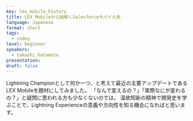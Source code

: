 ```yaml
---
key: lex_mobile_history
title: LEX Mobileから紐解くSalesforceモバイル史
language: Japanese
format: short
tags:
  - codey
level: beginner
speakers:
  - takashi_hatamoto
presentation: 
draft: false
---
```

Lightning Championとして何か一つ、と考えて最近の主要アップデートであるLEX Mobileを題材にしてみました。
「なんで変えるの？」「実際なにが変わるの？」と疑問に思われる方も少なくないのでは。
温故知新の精神で開発史を学ぶことで、Lightning Experienceの意義や方向性を知る機会になればと思います。